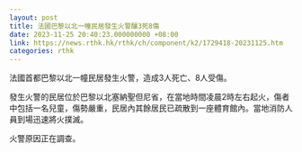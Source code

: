 ```yaml
---
layout: post
title: 法國巴黎以北一幢民居發生火警釀3死8傷
date: 2023-11-25 20:40:23.000000000 +08:00
link: https://news.rthk.hk/rthk/ch/component/k2/1729418-20231125.htm
categories: rthk
---
```


法國首都巴黎以北一幢民居發生火警，造成3人死亡、8人受傷。

發生火警的民居位於巴黎以北塞納聖但尼省，在當地時間凌晨2時左右起火，傷者中包括一名兒童，傷勢嚴重，民居內其餘居民已疏散到一座體育館內。當地消防人員到場迅速將火撲滅。

火警原因正在調查。
